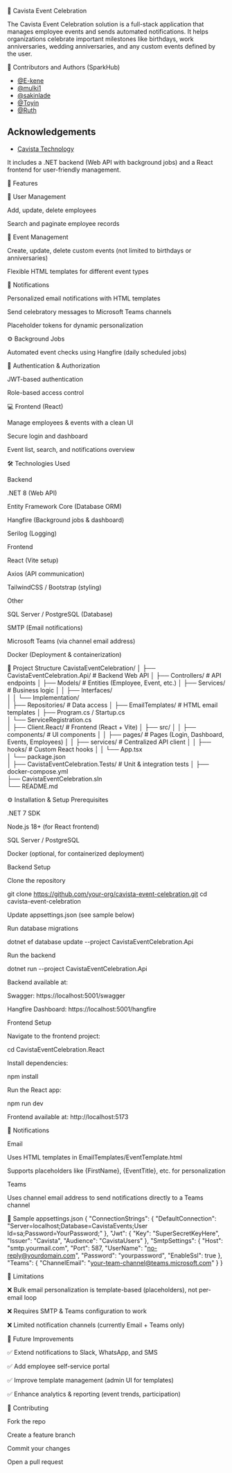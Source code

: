 🎉 Cavista Event Celebration

The Cavista Event Celebration solution is a full-stack application that manages employee events and sends automated notifications. It helps organizations celebrate important milestones like birthdays, work anniversaries, wedding anniversaries, and any custom events defined by the user.

🤝 Contributors and Authors (SparkHub)

- [@E-kene](https://www.github.com/E-kenny)
- [@mulki1](https://www.github.com/mulki1)
- [@sakinlade](https://www.github.com/sakinlade)
- [@Toyin](https://www.github.com)
- [@Ruth](https://www.github.com/)

## Acknowledgements

 - [Cavista Technology](https://www.cavistatech.com/)

It includes a .NET backend (Web API with background jobs) and a React frontend for user-friendly management.

🚀 Features

👤 User Management

Add, update, delete employees

Search and paginate employee records

📅 Event Management

Create, update, delete custom events (not limited to birthdays or anniversaries)

Flexible HTML templates for different event types

📧 Notifications

Personalized email notifications with HTML templates

Send celebratory messages to Microsoft Teams channels

Placeholder tokens for dynamic personalization

⚙️ Background Jobs

Automated event checks using Hangfire (daily scheduled jobs)

🔐 Authentication & Authorization

JWT-based authentication

Role-based access control

💻 Frontend (React)

Manage employees & events with a clean UI

Secure login and dashboard

Event list, search, and notifications overview

🛠️ Technologies Used

Backend

.NET 8 (Web API)

Entity Framework Core (Database ORM)

Hangfire (Background jobs & dashboard)

Serilog (Logging)

Frontend

React (Vite setup)

Axios (API communication)

TailwindCSS / Bootstrap (styling)

Other

SQL Server / PostgreSQL (Database)

SMTP (Email notifications)

Microsoft Teams (via channel email address)

Docker (Deployment & containerization)

📂 Project Structure
CavistaEventCelebration/
│
├── CavistaEventCelebration.Api/        # Backend Web API
│   ├── Controllers/                    # API endpoints
│   ├── Models/                         # Entities (Employee, Event, etc.)
│   ├── Services/                       # Business logic
│   │   ├── Interfaces/                 
│   │   └── Implementation/             
│   ├── Repositories/                   # Data access
│   ├── EmailTemplates/                 # HTML email templates
│   ├── Program.cs / Startup.cs         
│   └── ServiceRegistration.cs          
│
├── Client.React/      # Frontend (React + Vite)
│   ├── src/
│   │   ├── components/                 # UI components
│   │   ├── pages/                      # Pages (Login, Dashboard, Events, Employees)
│   │   ├── services/                   # Centralized API client
│   │   ├── hooks/                      # Custom React hooks
│   │   └── App.tsx                     
│   └── package.json                    
│
├── CavistaEventCelebration.Tests/      # Unit & integration tests
│
├── docker-compose.yml                  
├── CavistaEventCelebration.sln         
└── README.md                           

⚙️ Installation & Setup
Prerequisites

.NET 7 SDK

Node.js 18+ (for React frontend)

SQL Server / PostgreSQL

Docker (optional, for containerized deployment)

Backend Setup

Clone the repository

git clone https://github.com/your-org/cavista-event-celebration.git
cd cavista-event-celebration


Update appsettings.json (see sample below)

Run database migrations

dotnet ef database update --project CavistaEventCelebration.Api


Run the backend

dotnet run --project CavistaEventCelebration.Api


Backend available at:

Swagger: https://localhost:5001/swagger

Hangfire Dashboard: https://localhost:5001/hangfire

Frontend Setup

Navigate to the frontend project:

cd CavistaEventCelebration.React


Install dependencies:

npm install


Run the React app:

npm run dev


Frontend available at: http://localhost:5173

📧 Notifications

Email

Uses HTML templates in EmailTemplates/EventTemplate.html

Supports placeholders like {FirstName}, {EventTitle}, etc. for personalization

Teams

Uses channel email address to send notifications directly to a Teams channel

📜 Sample appsettings.json
{
  "ConnectionStrings": {
    "DefaultConnection": "Server=localhost;Database=CavistaEvents;User Id=sa;Password=YourPassword;"
  },
  "Jwt": {
    "Key": "SuperSecretKeyHere",
    "Issuer": "Cavista",
    "Audience": "CavistaUsers"
  },
  "SmtpSettings": {
    "Host": "smtp.yourmail.com",
    "Port": 587,
    "UserName": "no-reply@yourdomain.com",
    "Password": "yourpassword",
    "EnableSsl": true
  },
  "Teams": {
    "ChannelEmail": "your-team-channel@teams.microsoft.com"
  }
}

🚦 Limitations

❌ Bulk email personalization is template-based (placeholders), not per-email loop

❌ Requires SMTP & Teams configuration to work

❌ Limited notification channels (currently Email + Teams only)

📌 Future Improvements

✅ Extend notifications to Slack, WhatsApp, and SMS

✅ Add employee self-service portal

✅ Improve template management (admin UI for templates)

✅ Enhance analytics & reporting (event trends, participation)

🤝 Contributing

Fork the repo

Create a feature branch

Commit your changes

Open a pull request